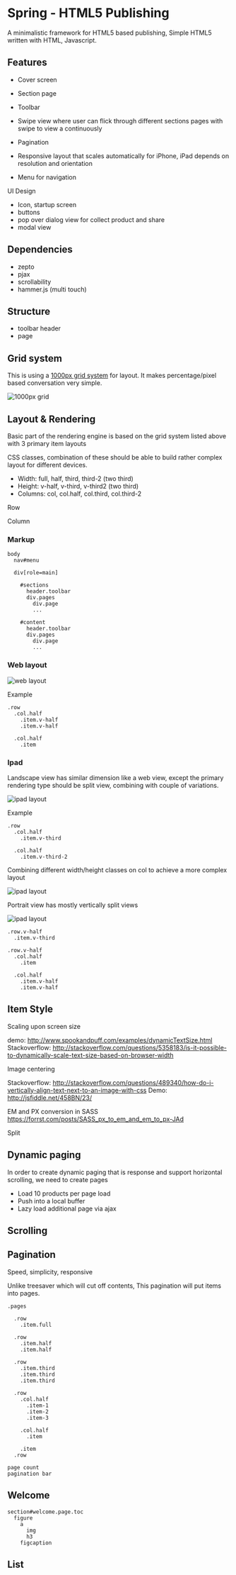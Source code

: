 Spring - HTML5 Publishing
=============
A minimalistic framework for HTML5 based publishing, Simple HTML5 written with HTML, Javascript.

Features
---


  - Cover screen
  - Section page 
  - Toolbar
  - Swipe view where user can flick through different sections pages with swipe to view a continuously
  - Pagination
  
  - Responsive layout that scales automatically for iPhone, iPad depends on resolution and orientation
  - Menu for navigation
  
UI Design

 - Icon, startup screen
 - buttons
 - pop over dialog view for collect product and share
 - modal view  

Dependencies
---

  - zepto
  - pjax
  - scrollability
  - hammer.js (multi touch)

Structure
---

  - toolbar header
  - page

Grid system
---


This is using a [1000px grid system](http://elliotjaystocks.com/blog/a-better-photoshop-grid-for-responsive-web-design/) for layout. It makes percentage/pixel based conversation very simple.

  
![1000px grid](http://elliotjaystocks.com/assets/4f199548dabe9d54ad00d558/articleresponsivegrid01.jpg)


Layout & Rendering
---


Basic part of the rendering engine is based on the grid system listed above with 3 primary item layouts 

CSS classes, combination of these should be able to build rather complex layout for different devices.

 - Width: full, half, third, third-2 (two third)
 - Height: v-half, v-third, v-third2 (two third)
 - Columns: col, col.half, col.third, col.third-2

Row

Column

### Markup

    body
      nav#menu
        
      div[role=main]
        
        #sections
          header.toolbar
          div.pages
            div.page
            ...
        
        #content
          header.toolbar
          div.pages
            div.page
            ...
      
### Web layout

![web layout](http://cl.ly/3N223u3F0G380U1j322U/web-layout.png)

Example

    .row
      .col.half
        .item.v-half
        .item.v-half
        
      .col.half
        .item

### Ipad

Landscape view has similar dimension like a web view, except the primary rendering type should be split view, combining with couple of variations.

![ipad layout](http://cl.ly/273z072q0Y32001b0f17/ipad-landscape.png)

Example

    .row
      .col.half
        .item.v-third
        
      .col.half
        .item.v-third-2


Combining different width/height classes on col to achieve a more complex layout

![ipad layout](http://cl.ly/033G0u0D0c1W2Q360G21/ipad-landscape-2.png)

Portrait view has mostly vertically split views

![ipad layout](http://cl.ly/2L301w1j3D442L272u3m/Ipad%20portraite.png)

    .row.v-half
      .item.v-third
    
    .row.v-half
      .col.half
        .item
        
      .col.half
        .item.v-half
        .item.v-half

Item Style
---

Scaling upon screen size

demo: http://www.spookandpuff.com/examples/dynamicTextSize.html
Stackoverflow: http://stackoverflow.com/questions/5358183/is-it-possible-to-dynamically-scale-text-size-based-on-browser-width

Image centering

Stackoverflow: http://stackoverflow.com/questions/489340/how-do-i-vertically-align-text-next-to-an-image-with-css
Demo: http://jsfiddle.net/458BN/23/


EM and PX conversion in SASS
https://forrst.com/posts/SASS_px_to_em_and_em_to_px-JAd

Split

Dynamic paging
---

In order to create dynamic paging that is response and support horizontal scrolling, we need to create pages

 - Load 10 products per page load
 - Push into a local buffer
 - Lazy load additional page via ajax


Scrolling
---

Pagination
---

Speed, simplicity, responsive

Unlike treesaver which will cut off contents, This pagination will put items into pages.

    .pages
    
      .row
        .item.full
    
      .row
        .item.half
        .item.half
      
      .row
        .item.third
        .item.third
        .item.third
      
      .row
        .col.half
          .item-1
          .item-2
          .item-3

        .col.half
          .item
      
        .item
      .row
    
    page count
    pagination bar

Welcome
---

    section#welcome.page.toc
      figure
        a
          img
          h3
        figcaption
          
    
    
List
---

    